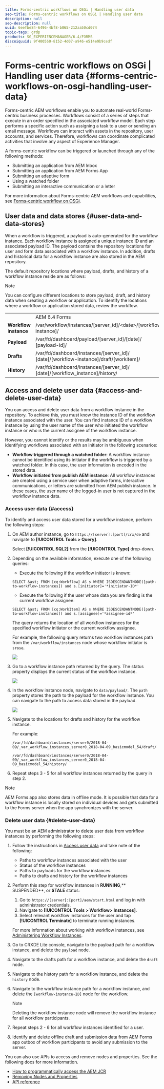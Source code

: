 ```yaml
---
title: Forms-centric workflows on OSGi | Handling user data
seo-title: Forms-centric workflows on OSGi | Handling user data
description: null
seo-description: null
uuid: 6eefbe84-6496-4bf8-b065-212aa50cd074
topic-tags: grdp
products: SG_EXPERIENCEMANAGER/6.4/FORMS
discoiquuid: 9f400560-8152-4d07-a946-e514e9b9cedf
---
```


# Forms-centric workflows on OSGi | Handling user data {#forms-centric-workflows-on-osgi-handling-user-data}

Forms-centric AEM workflows enable you to automate real-world Forms-centric business processes. Workflows consist of a series of steps that execute in an order specified in the associated workflow model. Each step performs a specific action such as assigning a task to a user or sending an email message. Workflows can interact with assets in the repository, user accounts, and services. Therefore, workflows can coordinate complicated activities that involve any aspect of Experience Manager.

A forms-centric workflow can be triggered or launched through any of the following methods:

* Submitting an application from AEM Inbox
* Submitting an application from AEM Forms App
* Submitting an adaptive form
* Using a watched folder
* Submitting an interactive communication or a letter

For more information about Forms-centric AEM workflows and capabilities, see [Forms-centric workflow on OSGi](/help/forms/using/aem-forms-workflow.md).

## User data and data stores {#user-data-and-data-stores}

When a workflow is triggered, a payload is auto-generated for the workflow instance. Each workflow instance is assigned a unique instance ID and an associated payload ID. The payload contains the repository locations for user and form data associated with a workflow instance. In addition, drafts and historical data for a workflow instance are also stored in the AEM repository.

The default repository locations where payload, drafts, and history of a workflow instance reside are as follows:

>[!NOTE]
>
>You can configure different locations to store payload, draft, and history data when creating a workflow or application. To identify the locations where a workflow or application stored data, review the workflow.

<table> 
 <tbody> 
  <tr> 
   <td> </td> 
   <td>AEM 6.4 Forms</td> 
   <td>AEM 6.3 Forms</td> 
  </tr> 
  <tr> 
   <td><strong>Workflow <br /> instance</strong></td> 
   <td>/var/workflow/instances/[server_id]/&lt;date&gt;/[workflow-instance]/</td> 
   <td>/etc/workflow/instances/[server_id]/[date]/[workflow-instance]/</td> 
  </tr> 
  <tr> 
   <td><strong>Payload</strong></td> 
   <td>/var/fd/dashboard/payload/[server_id]/[date]/<br /> [payload-id]/</td> 
   <td>/etc/fd/dashboard/payload/[server_id]/[date]/<br /> [payload-id]/</td> 
  </tr> 
  <tr> 
   <td><strong>Drafts</strong></td> 
   <td>/var/fd/dashboard/instances/[server_id]/<br /> [date]/[workflow-instance]/draft/[workitem]/</td> 
   <td>/etc/fd/dashboard/instances/[server_id]/<br /> [date]/[workflow-instance]/draft/[workitem]/</td> 
  </tr> 
  <tr> 
   <td><strong>History</strong></td> 
   <td>/var/fd/dashboard/instances/[server_id]/<br /> [date]/[workflow_instance]/history/</td> 
   <td>/etc/fd/dashboard/instances/[server_id]/<br /> [date]/[workflow_instance]/history/</td> 
  </tr> 
 </tbody> 
</table>

## Access and delete user data {#access-and-delete-user-data}

You can access and delete user data from a workflow instance in the repository. To achieve this, you must know the instance ID of the workflow instance associated with the user. You can find instance ID of a workflow instance by using the user name of the user who initiated the workflow instance or who is the current assignee of the workflow instance.

However, you cannot identify or the results may be ambiguous when identifying workflows associated with an initiator in the following scenarios:

* **Workflow triggered through a watched folder**: A workflow instance cannot be identified using its initiator if the workflow is triggered by a watched folder. In this case, the user information is encoded in the stored data.
* **Workflow initiated from publish AEM instance**: All workflow instances are created using a service user when adaptive forms, interactive communications, or letters are submitted from AEM publish instance. In these cases, the user name of the logged-in user is not captured in the workflow instance data.

### Access user data {#access}

To identify and access user data stored for a workflow instance, perform the following steps:

1. On AEM author instance, go to `https://[server]:[port]/crx/de` and navigate to **[!UICONTROL Tools > Query]**.

   Select **[!UICONTROL SQL2]** from the **[!UICONTROL Type]** drop-down.

1. Depending on the available information, execute one of the following queries:

    * Execute the following if the workflow initiator is known:

   `SELECT &ast; FROM [cq:Workflow] AS s WHERE ISDESCENDANTNODE([path-to-workflow-instances]) and s.[initiator]='*initiator-ID*'`

    * Execute the following if the user whose data you are finding is the current workflow assignee:

   `SELECT &ast; FROM [cq:WorkItem] AS s WHERE ISDESCENDANTNODE([path-to-workflow-instances]) and s.[assignee]='*assignee-id*'`

   The query returns the location of all workflow instances for the specified workflow initiator or the current workflow assignee.

   For example, the following query returns two workflow instances path from the `/var/workflow/instances` node whose workflow initiator is `srose`.

   ![](assets/workflow-instance.png)

1. Go to a workflow instance path returned by the query. The status property displays the current status of the workflow instance.

   ![](assets/status.png)

1. In the workflow instance node, navigate to `data/payload/`. The `path` property stores the path to the payload for the workflow instance. You can navigate to the path to access data stored in the payload. 

   ![](assets/payload-path.png)

1. Navigate to the locations for drafts and history for the workflow instance.

   For example:

   `/var/fd/dashboard/instances/server0/2018-04-09/_var_workflow_instances_server0_2018-04-09_basicmodel_54/draft/`

   `/var/fd/dashboard/instances/server0/2018-04-09/_var_workflow_instances_server0_2018-04-09_basicmodel_54/history/`

1. Repeat steps 3 - 5 for all workflow instances returned by the query in step 2.

>[!NOTE]
>
>AEM Forms app also stores data in offline mode. It is possible that data for a workflow instance is locally stored on individual devices and gets submitted to the Forms server when the app synchronizes with the server.

### Delete user data {#delete-user-data}

You must be an AEM administrator to delete user data from workflow instances by performing the following steps:

1. Follow the instructions in [Access user data](/help/forms/using/forms-workflow-osgi-handling-user-data.md#access) and take note of the following:

    * Paths to workflow instances associated with the user
    * Status of the workflow instances
    * Paths to payloads for the workflow instances
    * Paths to drafts and history for the workflow instances

1. Perform this step for workflow instances in **RUNNING**,** SUSPENDED**, or **STALE** status:

    1. Go to `https://[server]:[port]/aem/start.html` and log in with administrator credentials.
    1. Navigate to **[!UICONTROL Tools > Workflow> Instances]**.
    1. Select relevant workflow instances for the user and tap **[!UICONTROL Terminate]** to terminate running instances.

   For more information about working with workflow instances, see [Administering Workflow Instances](/help/sites-administering/workflows-administering.md).

1. Go to CRXDE Lite console, navigate to the payload path for a workflow instance, and delete the `payload` node.
1. Navigate to the drafts path for a workflow instance, and delete the `draft` node.
1. Navigate to the history path for a workflow instance, and delete the `history` node.
1. Navigate to the workflow instance path for a workflow instance, and delete the `[workflow-instance-ID]` node for the workflow.

   >[!NOTE]
   >
   >Deleting the workflow instance node will remove the workflow instance for all workflow participants.

1. Repeat steps 2 - 6 for all workflow instances identified for a user.
1. Identify and delete offline draft and submission data from AEM Forms app outbox of workflow participants to avoid any submission to the server.

You can also use APIs to access and remove nodes and properties. See the following docs for more information.

* [How to programmatically access the AEM JCR](/help/sites-developing/access-jcr.md)
* [Removing Nodes and Properties](https://docs.adobe.com/docs/en/spec/jcr/2.0/10_Writing.html#10.9%20Removing%20Nodes%20and%20Properties)
* [API reference](https://helpx.adobe.com/experience-manager/6-3/sites-developing/reference-materials/javadoc/overview-summary.html)


